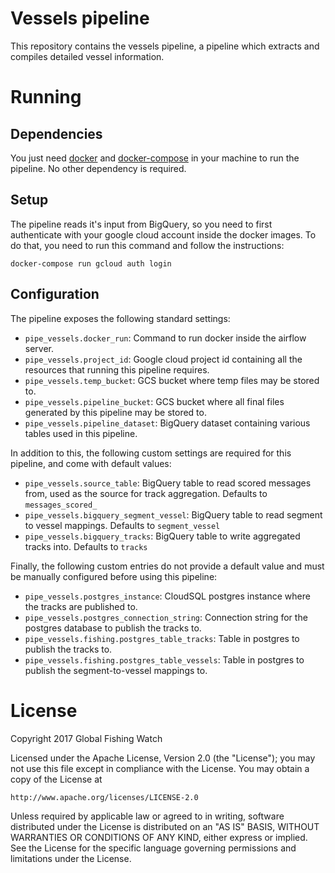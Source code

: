 # Vessels pipeline

This repository contains the vessels pipeline, a pipeline which extracts and compiles detailed vessel information.

# Running

## Dependencies

You just need [docker](https://www.docker.com/) and [docker-compose](https://docs.docker.com/compose/) in your machine to run the pipeline. No other dependency is required.

## Setup

The pipeline reads it's input from BigQuery, so you need to first authenticate with your google cloud account inside the docker images. To do that, you need to run this command and follow the instructions:

```
docker-compose run gcloud auth login
```

## Configuration

The pipeline exposes the following standard settings:

* `pipe_vessels.docker_run`: Command to run docker inside the airflow server.
* `pipe_vessels.project_id`: Google cloud project id containing all the resources that running this pipeline requires.
* `pipe_vessels.temp_bucket`: GCS bucket where temp files may be stored to.
* `pipe_vessels.pipeline_bucket`: GCS bucket where all final files generated by this pipeline may be stored to.
* `pipe_vessels.pipeline_dataset`: BigQuery dataset containing various tables used in this pipeline.

In addition to this, the following custom settings are required for this
pipeline, and come with default values:

* `pipe_vessels.source_table`: BigQuery table to read scored messages from, used as the source for track aggregation. Defaults to `messages_scored_`
* `pipe_vessels.bigquery_segment_vessel`: BigQuery table to read segment to vessel mappings. Defaults to `segment_vessel`
* `pipe_vessels.bigquery_tracks`: BigQuery table to write aggregated tracks into. Defaults to `tracks`

Finally, the following custom entries do not provide a default value and must be manually configured before using this pipeline:

* `pipe_vessels.postgres_instance`: CloudSQL postgres instance where the tracks are published to.
* `pipe_vessels.postgres_connection_string`: Connection string for the postgres database to publish the tracks to.
* `pipe_vessels.fishing.postgres_table_tracks`: Table in postgres to publish the tracks to.
* `pipe_vessels.fishing.postgres_table_vessels`: Table in postgres to publish the segment-to-vessel mappings to.

# License

Copyright 2017 Global Fishing Watch

Licensed under the Apache License, Version 2.0 (the "License");
you may not use this file except in compliance with the License.
You may obtain a copy of the License at

    http://www.apache.org/licenses/LICENSE-2.0

Unless required by applicable law or agreed to in writing, software
distributed under the License is distributed on an "AS IS" BASIS,
WITHOUT WARRANTIES OR CONDITIONS OF ANY KIND, either express or implied.
See the License for the specific language governing permissions and
limitations under the License.
